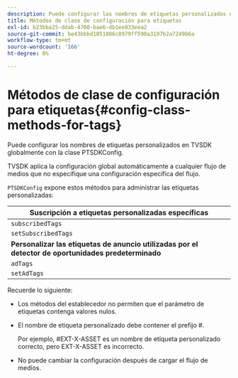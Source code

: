 ```yaml
---
description: Puede configurar los nombres de etiquetas personalizados en TVSDK globalmente con la clase PTSDKConfig.
title: Métodos de clase de configuración para etiquetas
exl-id: b23bba25-ddab-4700-bae6-db1ee833eea2
source-git-commit: be43bbbd1051886c8979ff590a3197b2a7249b6a
workflow-type: tm+mt
source-wordcount: '166'
ht-degree: 0%

---
```


# Métodos de clase de configuración para etiquetas{#config-class-methods-for-tags}

Puede configurar los nombres de etiquetas personalizados en TVSDK globalmente con la clase PTSDKConfig.

TVSDK aplica la configuración global automáticamente a cualquier flujo de medios que no especifique una configuración específica del flujo.

`PTSDKConfig` expone estos métodos para administrar las etiquetas personalizadas:

| **Suscripción a etiquetas personalizadas específicas** |
|---|
| `subscribedTags` | Recupera la lista actual de etiquetas suscritas. |
| `setSubscribedTags` | Establece la lista de etiquetas suscritas que se expondrán a la aplicación. |
| **Personalizar las etiquetas de anuncio utilizadas por el detector de oportunidades predeterminado** |
| `adTags` | Recupera la lista actual de etiquetas de publicidad. |
| `setAdTags` | Establece la lista de etiquetas de publicidad que se utilizarán en el generador de oportunidades predeterminado. |

Recuerde lo siguiente:

* Los métodos del establecedor no permiten que el parámetro de etiquetas contenga valores nulos.
* El nombre de etiqueta personalizado debe contener el prefijo #.

   Por ejemplo, #EXT-X-ASSET es un nombre de etiqueta personalizado correcto, pero EXT-X-ASSET es incorrecto.
* No puede cambiar la configuración después de cargar el flujo de medios.
